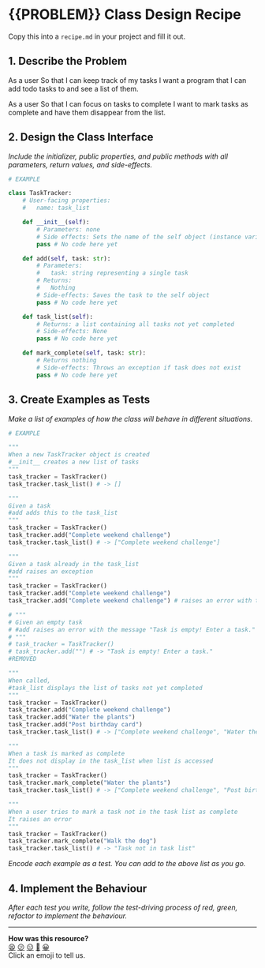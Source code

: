 # {{PROBLEM}} Class Design Recipe

Copy this into a `recipe.md` in your project and fill it out.

## 1. Describe the Problem

As a user
So that I can keep track of my tasks
I want a program that I can add todo tasks to and see a list of them.

As a user
So that I can focus on tasks to complete
I want to mark tasks as complete and have them disappear from the list.

<!-- Assumption is that the user doesn't wish to keep a list of the 
completed tasks, just remove them completely once marked complete -->

## 2. Design the Class Interface

_Include the initializer, public properties, and public methods with all parameters, return values, and side-effects._

```python
# EXAMPLE

class TaskTracker:
    # User-facing properties:
    #   name: task_list

    def __init__(self):
        # Parameters: none
        # Side effects: Sets the name of the self object (instance variable)
        pass # No code here yet

    def add(self, task: str):
        # Parameters:
        #   task: string representing a single task
        # Returns:
        #   Nothing
        # Side-effects: Saves the task to the self object
        pass # No code here yet

    def task_list(self):
        # Returns: a list containing all tasks not yet completed
        # Side-effects: None
        pass # No code here yet

    def mark_complete(self, task: str):
        # Returns nothing
        # Side-effects: Throws an exception if task does not exist
        pass # No code here yet
```

## 3. Create Examples as Tests

_Make a list of examples of how the class will behave in different situations._

``` python
# EXAMPLE

"""
When a new TaskTracker object is created
#__init__ creates a new list of tasks
"""
task_tracker = TaskTracker()
task_tracker.task_list() # -> []

"""
Given a task
#add adds this to the task_list 
"""
task_tracker = TaskTracker()
task_tracker.add("Complete weekend challenge")
task_tracker.task_list() # -> ["Complete weekend challenge"]

"""
Given a task already in the task_list
#add raises an exception
"""
task_tracker = TaskTracker()
task_tracker.add("Complete weekend challenge")
task_tracker.add("Complete weekend challenge") # raises an error with the message "This task is already in the task list."

# """
# Given an empty task
# #add raises an error with the message "Task is empty! Enter a task."
# """
# task_tracker = TaskTracker()
# task_tracker.add("") # -> "Task is empty! Enter a task."
#REMOVED 

"""
When called,
#task_list displays the list of tasks not yet completed
"""
task_tracker = TaskTracker()
task_tracker.add("Complete weekend challenge")
task_tracker.add("Water the plants")
task_tracker.add("Post birthday card")
task_tracker.task_list() # -> ["Complete weekend challenge", "Water the plants", "Post birthday card"]

"""
When a task is marked as complete
It does not display in the task_list when list is accessed
"""
task_tracker = TaskTracker()
task_tracker.mark_complete("Water the plants")
task_tracker.task_list() # -> ["Complete weekend challenge", "Post birthday card"]

"""
When a user tries to mark a task not in the task list as complete
It raises an error
"""
task_tracker = TaskTracker()
task_tracker.mark_complete("Walk the dog")
task_tracker.task_list() # -> "Task not in task list"

```

_Encode each example as a test. You can add to the above list as you go._

## 4. Implement the Behaviour

_After each test you write, follow the test-driving process of red, green, refactor to implement the behaviour._


<!-- BEGIN GENERATED SECTION DO NOT EDIT -->

---

**How was this resource?**  
[😫](https://airtable.com/shrUJ3t7KLMqVRFKR?prefill_Repository=makersacademy%2Fgolden-square-in-python&prefill_File=resources%2Fsingle_class_recipe_template.md&prefill_Sentiment=😫) [😕](https://airtable.com/shrUJ3t7KLMqVRFKR?prefill_Repository=makersacademy%2Fgolden-square-in-python&prefill_File=resources%2Fsingle_class_recipe_template.md&prefill_Sentiment=😕) [😐](https://airtable.com/shrUJ3t7KLMqVRFKR?prefill_Repository=makersacademy%2Fgolden-square-in-python&prefill_File=resources%2Fsingle_class_recipe_template.md&prefill_Sentiment=😐) [🙂](https://airtable.com/shrUJ3t7KLMqVRFKR?prefill_Repository=makersacademy%2Fgolden-square-in-python&prefill_File=resources%2Fsingle_class_recipe_template.md&prefill_Sentiment=🙂) [😀](https://airtable.com/shrUJ3t7KLMqVRFKR?prefill_Repository=makersacademy%2Fgolden-square-in-python&prefill_File=resources%2Fsingle_class_recipe_template.md&prefill_Sentiment=😀)  
Click an emoji to tell us.

<!-- END GENERATED SECTION DO NOT EDIT -->

